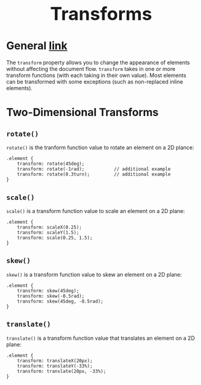 <h1 style='text-align:center;font-size:3rem;'>Transforms</h1>

# General [link](https://www.theodinproject.com/lessons/node-path-advanced-html-and-css-transforms)
The ```transform``` property allows you to change the appearance of elements without affecting the document flow. ```transform``` takes in one or more transform functions (with each taking in their own value). Most elements can be transformed with some exceptions (such as non-replaced inline elements).

# Two-Dimensional Transforms

## ```rotate()```
```rotate()``` is the tranform function value to rotate an element on a 2D plance:

    .element {
        transform: rotate(45deg);
        transform: rotate(-1rad);           // additional example
        transform: rotate(0.3turn);         // additional example
    }

## ```scale()```
```scale()``` is a transform function value to scale an element on a 2D plane:

    .element {
        transform: scaleX(0.25);
        transform: scaleY(1.5);
        transform: scale(0.25, 1.5);
    }

## ```skew()```
```skew()``` is a transform function value to skew an element on a 2D plane:

    .element {
        transform: skew(45deg);
        transform: skew(-0.5rad);
        transform: skew(45deg, -0.5rad);
    }

## ```translate()```
```translate()``` is a transform function value that translates an element on a 2D plane:

    .element {
        transform: translateX(20px);
        transform: translateY(-33%);
        transform: translate(20px, -33%);
    }

